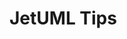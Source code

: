 # JetUML Tips

<div id=body></div>

<script src="https://ajax.googleapis.com/ajax/libs/jquery/3.5.1/jquery.min.js"></script>


<style>
/* Snippet taken from https://www.w3schools.com/howto/howto_js_collapsible.asp */
  .collapsible 
  {
    background-color: #777;
    color: white;
    cursor: pointer;
    padding: 18px;
    width: 100%;
    border: none;
    text-align: left;
    outline: none;
    font-size: 15px;
  }

  .active, .collapsible:hover 
  {
    background-color: #555;
  }

  .content 
  {
    padding: 0 18px;
    display: none;
    overflow: hidden;
    background-color: #f1f1f1;
  }
</style>

<script>

  jQuery.get('src/ca/mcgill/cs/jetuml/JetUML.properties', data => 
    {
      var numTips = 0;
      var lines = data.split("\n");
      for(var i = 0; i<lines.length; i++)
      {
      	var line = lines[i];
      	if (line.includes("tips.quantity="))
      	{
      		numTips = line.split("tips.quantity=")[1];
      		break;
      	}
      }

      for(var j = 1; j <= numTips; j++)
      {

      	var tipContent = $('<div/>', 
          {
            class: "content",
          }
        );

        var tipFileName = "tip-" + j + ".json";
        var tipPath = "tipdata/tips/" + tipFileName;

        $.ajax(
          { 
            url: tipPath, 
            dataType: 'json', 
            data: data, 
            async: false, 
            success: parseTip
          } 
        );
      }
    }
  );

  function parseTip(data)
  {
    var collapsibleTip = $('<button/>', 
      {
        text: data["title"],
        id: 'button_j',
        class: 'collapsible',
        click: function() //function snippet taken from 
          { //https://www.w3schools.com/howto/howto_js_collapsible.asp
            this.classList.toggle("active");
            var content = this.nextElementSibling;
            if (content.style.display === "block") 
            {
              content.style.display = "none";
            } 
            else 
            {
              content.style.display = "block";
            }
          }
      }
    );  
    $("#body").append(collapsibleTip);
    $("#body").append(tipContent);

    // looping over the tip contents and adding the tip elements to tipContent
    var content = data["content"];
    for (var tipElement in content)
    {
      for(var type in tipElement)
      {
        if(type == "text")
        {
          var tipText = $('<p/>', 
	        {
              text: tipElement["text"],
            }
          );
          tipContent.appendChild(tipText);
        }
        else if (type == "image")
        {
          var tipImage = $('<img/>', 
  	        {
              src: "tipdata/tip_images/" + tipElement["image"],
            }
          );
          tipContent.appendChild(tipImage);
        }
      }
    }
  }

</script>